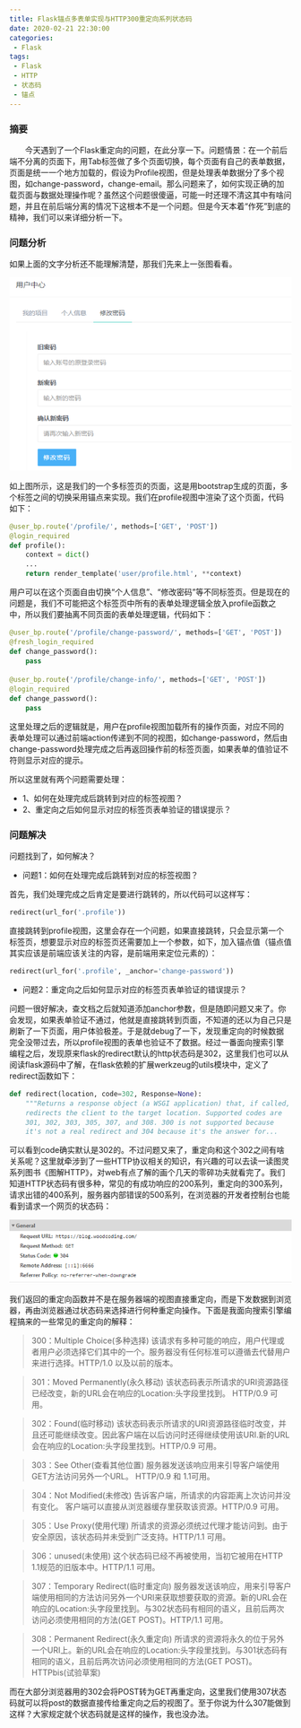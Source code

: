 ```yaml
---
title: Flask锚点多表单实现与HTTP300重定向系列状态码
date: 2020-02-21 22:30:00
categories: 
 - Flask
tags:
 - Flask
 - HTTP
 - 状态码
 - 锚点
---
```


### 摘要

&ensp;&ensp;&ensp;&ensp;今天遇到了一个Flask重定向的问题，在此分享一下。问题情景：在一个前后端不分离的页面下，用Tab标签做了多个页面切换，每个页面有自己的表单数据，页面是统一一个地方加载的，假设为Profile视图，但是处理表单数据分了多个视图，如change-password，change-email。那么问题来了，如何实现正确的加载页面与数据处理操作呢？虽然这个问题很傻逼，可能一时还理不清这其中有啥问题，并且在前后端分离的情况下这根本不是一个问题。但是今天本着“作死”到底的精神，我们可以来详细分析一下。  

<!-- more -->

### 问题分析
如果上面的文字分析还不能理解清楚，那我们先来上一张图看看。  

![](/resources/images/2020-02-19/profile.png)

如上图所示，这是我们的一个多标签页的页面，这是用bootstrap生成的页面，多个标签之间的切换采用锚点来实现。我们在profile视图中渲染了这个页面，代码如下：  

```python
@user_bp.route('/profile/', methods=['GET', 'POST'])
@login_required
def profile():
    context = dict()
    ...
    return render_template('user/profile.html', **context)
```

用户可以在这个页面自由切换“个人信息”、“修改密码”等不同标签页。但是现在的问题是，我们不可能把这个标签页中所有的表单处理逻辑全放入profile函数之中，所以我们要抽离不同页面的表单处理逻辑，代码如下：  

```python
@user_bp.route('/profile/change-password/', methods=['GET', 'POST'])
@fresh_login_required
def change_password():
    pass

@user_bp.route('/profile/change-info/', methods=['GET', 'POST'])
@login_required
def change_password():
    pass
```

这里处理之后的逻辑就是，用户在profile视图加载所有的操作页面，对应不同的表单处理可以通过前端action传递到不同的视图，如change-password，然后由change-password处理完成之后再返回操作前的标签页面，如果表单的值验证不符则显示对应的提示。  

所以这里就有两个问题需要处理：  
- 1、如何在处理完成后跳转到对应的标签视图？
- 2、重定向之后如何显示对应的标签页表单验证的错误提示？

### 问题解决

问题找到了，如何解决？

- 问题1：如何在处理完成后跳转到对应的标签视图？

首先，我们处理完成之后肯定是要进行跳转的，所以代码可以这样写：  

```python
redirect(url_for('.profile'))
```

直接跳转到profile视图，这里会存在一个问题，如果直接跳转，只会显示第一个标签页，想要显示对应的标签页还需要加上一个参数，如下，加入锚点值（锚点值其实应该是前端应该关注的内容，是前端用来定位元素的）：  

```python
redirect(url_for('.profile', _anchor='change-password'))
```

- 问题2：重定向之后如何显示对应的标签页表单验证的错误提示？
  
问题一很好解决，查文档之后就知道添加anchor参数，但是随即问题又来了。你会发现，如果表单验证不通过，他就是直接跳转到页面，不知道的还以为自己只是刷新了一下页面，用户体验极差。于是就debug了一下，发现重定向的时候数据完全没带过去，所以profile视图的表单也验证不了数据。经过一番面向搜索引擎编程之后，发现原来flask的redirect默认的http状态码是302，这里我们也可以从阅读flask源码中了解，在flask依赖的扩展werkzeug的utils模块中，定义了redirect函数如下：  

```python
def redirect(location, code=302, Response=None):
    """Returns a response object (a WSGI application) that, if called,
    redirects the client to the target location. Supported codes are
    301, 302, 303, 305, 307, and 308. 300 is not supported because
    it's not a real redirect and 304 because it's the answer for...
```

可以看到code确实默认是302的。不过问题又来了，重定向和这个302之间有啥关系呢？这里就牵涉到了一些HTTP协议相关的知识，有兴趣的可以去读一读图灵系列图书《图解HTTP》，对web有点了解的画个几天的零碎功夫就看完了。我们知道HTTP状态码有很多种，常见的有成功响应的200系列，重定向的300系列，请求出错的400系列，服务器内部错误的500系列，在浏览器的开发者控制台也能看到请求一个网页的状态码：  

![](/resources/images/2020-02-19/chrome_status_code.png)

我们返回的重定向函数并不是在服务器端的视图直接重定向，而是下发数据到浏览器，再由浏览器通过状态码来选择进行何种重定向操作。下面是我面向搜索引擎编程搞来的一些常见的重定向的解释：

> 300：Multiple Choice(多种选择)
该请求有多种可能的响应，用户代理或者用户必须选择它们其中的一个。服务器没有任何标准可以遵循去代替用户来进行选择。HTTP/1.0 以及以前的版本。

> 301：Moved Permanently(永久移动)
该状态码表示所请求的URI资源路径已经改变，新的URL会在响应的Location:头字段里找到。 HTTP/0.9 可用。

> 302：Found(临时移动)
该状态码表示所请求的URI资源路径临时改变，并且还可能继续改变。因此客户端在以后访问时还得继续使用该URI.新的URL会在响应的Location:头字段里找到。HTTP/0.9 可用。

> 303：See Other(查看其他位置)
服务器发送该响应用来引导客户端使用GET方法访问另外一个URL。 HTTP/0.9 和 1.1可用。

> 304：Not Modified(未修改)
告诉客户端，所请求的内容距离上次访问并没有变化。 客户端可以直接从浏览器缓存里获取该资源。HTTP/0.9 可用。

> 305：Use Proxy(使用代理)
所请求的资源必须统过代理才能访问到。由于安全原因，该状态码并未受到广泛支持。HTTP/1.1 可用。

> 306：unused(未使用)
这个状态码已经不再被使用，当初它被用在HTTP 1.1规范的旧版本中。HTTP/1.1 可用。

> 307：Temporary Redirect(临时重定向)
服务器发送该响应，用来引导客户端使用相同的方法访问另外一个URI来获取想要获取的资源。新的URL会在响应的Location:头字段里找到。与302状态码有相同的语义，且前后两次访问必须使用相同的方法(GET POST)。HTTP/1.1 可用。

> 308：Permanent Redirect(永久重定向)
所请求的资源将永久的位于另外一个URI上。新的URL会在响应的Location:头字段里找到。与301状态码有相同的语义，且前后两次访问必须使用相同的方法(GET POST)。HTTPbis(试验草案)

而在大部分浏览器用的302会将POST转为GET再重定向，这里我们使用307状态码就可以将post的数据直接传给重定向之后的视图了。至于你说为什么307能做到这样？大家规定就个状态码就是这样的操作，我也没办法。  